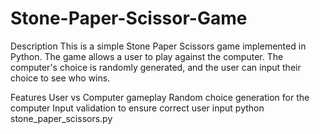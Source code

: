 # Stone-Paper-Scissor-Game
Description
This is a simple Stone Paper Scissors game implemented in Python. The game allows a user to play against the computer. The computer's choice is randomly generated, and the user can input their choice to see who wins.

Features
User vs Computer gameplay
Random choice generation for the computer
Input validation to ensure correct user input
python stone_paper_scissors.py
